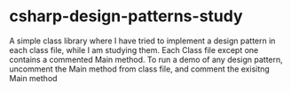 # csharp-design-patterns-study

A simple class library where I have tried to implement a design pattern in each class file, while I am studying them.
Each Class file except one contains a commented Main method.
To run a demo of any design pattern, uncomment the Main method from class file, and comment the exisitng Main method


